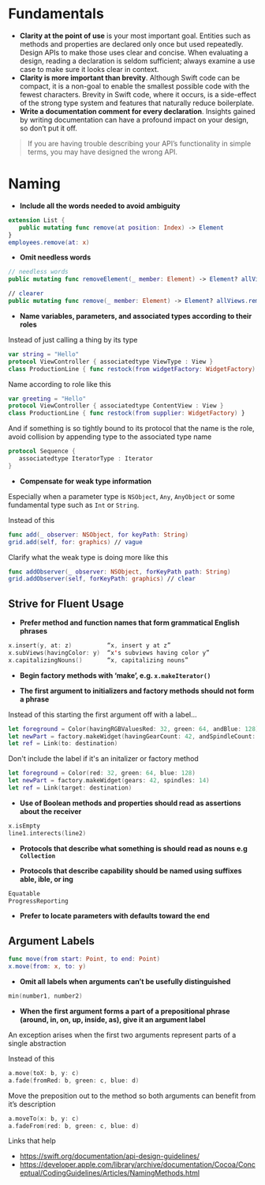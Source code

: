 # Fundamentals
* **Clarity at the point of use** is your most important goal. Entities such as methods and properties are declared only once but used repeatedly. Design APIs to make those uses clear and concise. When evaluating a design, reading a declaration is seldom sufficient; always examine a use case to make sure it looks clear in context.
* **Clarity is more important than brevity**. Although Swift code can be compact, it is a non-goal to enable the smallest possible code with the fewest characters. Brevity in Swift code, where it occurs, is a side-effect of the strong type system and features that naturally reduce boilerplate.
* **Write a documentation comment for every declaration**. Insights gained by writing documentation can have a profound impact on your design, so don’t put it off.

> If you are having trouble describing your API’s functionality in simple terms, you may have designed the wrong API.

# Naming

* **Include all the words needed to avoid ambiguity**

```swift
extension List { 
   public mutating func remove(at position: Index) -> Element 
} 
employees.remove(at: x)
```

* **Omit needless words**

```swift
// needless words
public mutating func removeElement(_ member: Element) -> Element? allViews.removeElement(cancelButton) 

// clearer
public mutating func remove(_ member: Element) -> Element? allViews.remove(cancelButton) 
```

* **Name variables, parameters, and associated types according to their roles**

Instead of just calling a thing by its type
```swift
var string = "Hello" 
protocol ViewController { associatedtype ViewType : View } 
class ProductionLine { func restock(from widgetFactory: WidgetFactory) }
```

Name according to role like this

```swift
var greeting = "Hello" 
protocol ViewController { associatedtype ContentView : View } 
class ProductionLine { func restock(from supplier: WidgetFactory) }
```
And if something is so tightly bound to its protocol that the name is the role, avoid collision by appending type to the associated type name

```swift
protocol Sequence { 
   associatedtype IteratorType : Iterator 
}
```

* **Compensate for weak type information**

Especially when a parameter type is `NSObject`, `Any`, `AnyObject` or some fundamental type such as `Int` or `String`.

Instead of this

```swift
func add(_ observer: NSObject, for keyPath: String)
grid.add(self, for: graphics) // vague
```

Clarify what the weak type is doing more like this

```swift
func addObserver(_ observer: NSObject, forKeyPath path: String)
grid.addObserver(self, forKeyPath: graphics) // clear
```

## Strive for Fluent Usage

* **Prefer method and function names that form grammatical English phrases** 

```swift
x.insert(y, at: z)          “x, insert y at z”
x.subViews(havingColor: y)  “x's subviews having color y”
x.capitalizingNouns()       “x, capitalizing nouns”
```

* **Begin factory methods with ‘make’, e.g. `x.makeIterator()`**

* **The first argument to initializers and factory methods should not form a phrase**

Instead of this starting the first argument off with a label...
```swift
let foreground = Color(havingRGBValuesRed: 32, green: 64, andBlue: 128)
let newPart = factory.makeWidget(havingGearCount: 42, andSpindleCount: 14)
let ref = Link(to: destination)
```

Don't include the label if it's an initalizer or factory method
```swift
let foreground = Color(red: 32, green: 64, blue: 128)
let newPart = factory.makeWidget(gears: 42, spindles: 14)
let ref = Link(target: destination)
```

* **Use of Boolean methods and properties should read as assertions about the receiver**
```swift
x.isEmpty
line1.interects(line2)
```

* **Protocols that describe what something is should read as nouns e.g `Collection`**

* **Protocols that describe capability should be named using suffixes able, ible, or ing**
```swift
Equatable
ProgressReporting
```

* **Prefer to locate parameters with defaults toward the end**

## Argument Labels

```swift
func move(from start: Point, to end: Point) 
x.move(from: x, to: y)
```

* **Omit all labels when arguments can’t be usefully distinguished**
```swift
min(number1, number2)
```

* **When the first argument forms a part of a prepositional phrase (around, in, on, up, inside, as), give it an argument label**

An exception arises when the first two arguments represent parts of a single abstraction

Instead of this
```swift
a.move(toX: b, y: c)
a.fade(fromRed: b, green: c, blue: d)
```

Move the preposition out to the method so both arguments can benefit from it’s description

```swift
a.moveTo(x: b, y: c)
a.fadeFrom(red: b, green: c, blue: d)
```

Links that help
* https://swift.org/documentation/api-design-guidelines/
* https://developer.apple.com/library/archive/documentation/Cocoa/Conceptual/CodingGuidelines/Articles/NamingMethods.html
